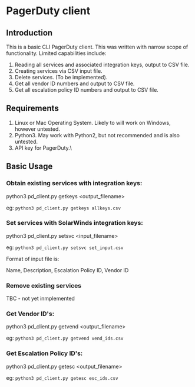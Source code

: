 # PagerDuty client 

## Introduction

This is a basic CLI PagerDuty client.  This was written with narrow scope of functionality.  Limited capabilities include:

1) Reading all services and associated integration keys, output to CSV file.
2) Creating services via CSV input file.
3) Delete services.  (To be implemented).
4) Get all vendor ID numbers and output to CSV file.
5) Get all escalation policy ID numbers and output to CSV file.


## Requirements

1) Linux or Mac Operating System. Likely to will work on Windows, however untested.
2) Python3.  May work with Python2, but not recommended and is also untested.
3) API key for PagerDuty.\


## Basic Usage

### Obtain existing services with integration keys:

python3 pd_client.py getkeys <output_filename>

eg:
````python3 pd_client.py getkeys allkeys.csv````


### Set services with SolarWinds integration keys:

python3 pd_client.py setsvc <input_filename>

eg:
````python3 pd_client.py setsvc set_input.csv````

Format of input file is:

Name, Description, Escalation Policy ID, Vendor ID


### Remove existing services 

TBC - not yet inmplemented


### Get Vendor ID's:

python3 pd_client.py getvend <output_filename>

eg:
````python3 pd_client.py getvend vend_ids.csv````


### Get Escalation Policy ID's:

python3 pd_client.py getesc <output_filename>

eg:
````python3 pd_client.py getesc esc_ids.csv````
